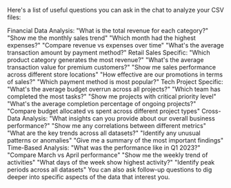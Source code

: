 Here's a list of useful questions you can ask in the chat to analyze your CSV files:

Financial Data Analysis:
"What is the total revenue for each category?"
"Show me the monthly sales trend"
"Which month had the highest expenses?"
"Compare revenue vs expenses over time"
"What's the average transaction amount by payment method?"
Retail Sales Specific:
"Which product category generates the most revenue?"
"What's the average transaction value for premium customers?"
"Show me sales performance across different store locations"
"How effective are our promotions in terms of sales?"
"Which payment method is most popular?"
Tech Project Specific:
"What's the average budget overrun across all projects?"
"Which team has completed the most tasks?"
"Show me projects with critical priority level"
"What's the average completion percentage of ongoing projects?"
"Compare budget allocated vs spent across different project types"
Cross-Data Analysis:
"What insights can you provide about our overall business performance?"
"Show me any correlations between different metrics"
"What are the key trends across all datasets?"
"Identify any unusual patterns or anomalies"
"Give me a summary of the most important findings"
Time-Based Analysis:
"What was the performance like in Q1 2023?"
"Compare March vs April performance"
"Show me the weekly trend of activities"
"What days of the week show highest activity?"
"Identify peak periods across all datasets"
You can also ask follow-up questions to dig deeper into specific aspects of the data that interest you.


